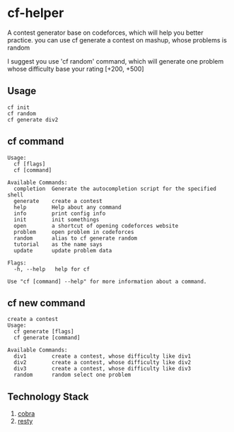 # cf-helper

A contest generator base on codeforces, which will help you better practice. you can use cf generate a contest on mashup, whose problems is random

I suggest you use 'cf random' command, which will generate one problem whose difficulty base your rating [+200, +500] 

## Usage
```shell
cf init
cf random
cf generate div2
```

## cf command
```shell
Usage:
  cf [flags]
  cf [command]

Available Commands:
  completion  Generate the autocompletion script for the specified shell
  generate    create a contest
  help        Help about any command
  info        print config info
  init        init somethings
  open        a shortcut of opening codeforces website
  problem     open problem in codeforces
  random      alias to cf generate random
  tutorial    as the name says
  update      update problem data

Flags:
  -h, --help   help for cf

Use "cf [command] --help" for more information about a command.
```

## cf new command
```shell
create a contest
Usage:
  cf generate [flags]
  cf generate [command]

Available Commands:
  div1        create a contest, whose difficulty like div1
  div2        create a contest, whose difficulty like div2
  div3        create a contest, whose difficulty like div3
  random      random select one problem
```

## Technology Stack
1. [cobra](https://github.com/spf13/cobra)
2. [resty](https://github.com/go-resty/resty)